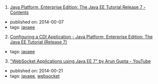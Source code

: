 1. [Java Platform, Enterprise Edition: The Java EE Tutorial Release 7 - Contents](https://docs.oracle.com/javaee/7/tutorial/)
  * published on: 2014-00-07
  * tags: [javaee](tags/javaee.md)
2. [Configuring a CDI Application - Java Platform, Enterprise Edition: The Java EE Tutorial (Release 7)](https://docs.oracle.com/javaee/7/tutorial/cdi-basic013.htm)
  * tags: [javaee](tags/javaee.md)
3. ["WebSocket Applications using Java EE 7" by Arun Gupta - YouTube](https://www.youtube.com/watch?v=lbANLOUFe58)
  * published on: 2014-00-21
  * tags: [javaee](tags/javaee.md), [websocket](tags/websocket.md)
